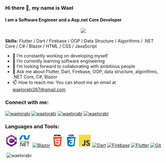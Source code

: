 ### Hi there 👋, my name is Wael
#### I am a Software Engineer and a Asp.net Core Developer
<p align="center">
  <img src="https://th.bing.com/th/id/R.6b2a5ea41cf795e35979e0ebb52253ce?rik=Txp0%2f2%2fgfNcm2g&pid=ImgRaw&r=0" style="height: 250px;">
</p>

**Skills:** Flutter / Dart  / Firebase / OOP / Data Structure / Algorithms / .NET Core / C# / Blazor / HTML / CSS / JavaScript

- 🔭 I’m constantly working on developing myself  
- 🌱 I’m currently learning software engineering  
- 👯 I’m looking forward to collaborating with ambitious people  
- 💬 Ask me about Flutter, Dart, Firebase, OOP, data structure, algorithms, .NET Core, C#, Blazor  
- 📫 How to reach me: You can shoot me an email at waelorabi267@gmail.com  

<h3 align="left">Connect with me:</h3>
<p align="left">
<a href="https://twitter.com/waelorabi" target="blank"><img align="center" src="https://raw.githubusercontent.com/rahuldkjain/github-profile-readme-generator/master/src/images/icons/Social/twitter.svg" alt="waelorabi" height="30" width="40" /></a>
<a href="https://linkedin.com/in/waelorabi" target="blank"><img align="center" src="https://raw.githubusercontent.com/rahuldkjain/github-profile-readme-generator/master/src/images/icons/Social/linked-in-alt.svg" alt="waelorabi" height="30" width="40" /></a>
<a href="https://fb.com/waelorabi" target="blank"><img align="center" src="https://raw.githubusercontent.com/rahuldkjain/github-profile-readme-generator/master/src/images/icons/Social/facebook.svg" alt="waelorabi" height="30" width="40" /></a>
<a href="https://instagram.com/waelorabi" target="blank"><img align="center" src="https://raw.githubusercontent.com/rahuldkjain/github-profile-readme-generator/master/src/images/icons/Social/instagram.svg" alt="waelorabi" height="30" width="40" /></a>
</p>

<h3 align="left">Languages and Tools:</h3>
<p align="left">
<a href="https://learn.microsoft.com/en-us/dotnet/csharp/" target="_blank" rel="noreferrer"> <img src="https://raw.githubusercontent.com/devicons/devicon/master/icons/csharp/csharp-original.svg" alt="C#" width="40" height="40"/></a>
<a href="https://dotnet.microsoft.com/en-us/" target="_blank" rel="noreferrer"> <img src="https://raw.githubusercontent.com/devicons/devicon/master/icons/dot-net/dot-net-original-wordmark.svg" alt=".NET" width="40" height="40"/></a>
<a href="https://dotnet.microsoft.com/en-us/apps/aspnet/web-apps/blazor" target="_blank" rel="noreferrer"> <img src="https://upload.wikimedia.org/wikipedia/commons/d/d0/Blazor.png" alt="Blazor" width="40" height="40"/></a>
<a href="https://www.w3schools.com/html/" target="_blank" rel="noreferrer"> <img src="https://raw.githubusercontent.com/devicons/devicon/master/icons/html5/html5-original-wordmark.svg" alt="HTML" width="40" height="40"/></a>
<a href="https://www.w3schools.com/css/" target="_blank" rel="noreferrer"> <img src="https://raw.githubusercontent.com/devicons/devicon/master/icons/css3/css3-original-wordmark.svg" alt="CSS" width="40" height="40"/></a>
<a href="https://www.javascript.com/" target="_blank" rel="noreferrer"> <img src="https://raw.githubusercontent.com/devicons/devicon/master/icons/javascript/javascript-original.svg" alt="JavaScript" width="40" height="40"/></a>
<a href="https://dart.dev" target="_blank" rel="noreferrer"> <img src="https://www.vectorlogo.zone/logos/dartlang/dartlang-icon.svg" alt="Dart" width="40" height="40"/></a>
<a href="https://firebase.google.com/" target="_blank" rel="noreferrer"> <img src="https://www.vectorlogo.zone/logos/firebase/firebase-icon.svg" alt="Firebase" width="40" height="40"/></a>
<a href="https://flutter.dev/" target="_blank" rel="noreferrer"> <img src="https://www.vectorlogo.zone/logos/flutterio/flutterio-icon.svg" alt="Flutter" width="40" height="40"/></a>
<a href="https://git-scm.com/" target="_blank" rel="noreferrer"> <img src="https://www.vectorlogo.zone/logos/git-scm/git-scm-icon.svg" alt="Git" width="40" height="40"/></a>
</p>

<p>&nbsp;<img align="center" src="https://github-readme-stats.vercel.app/api?username=waelorabi&show_icons=true&locale=en" alt="waelorabi" /></p>




